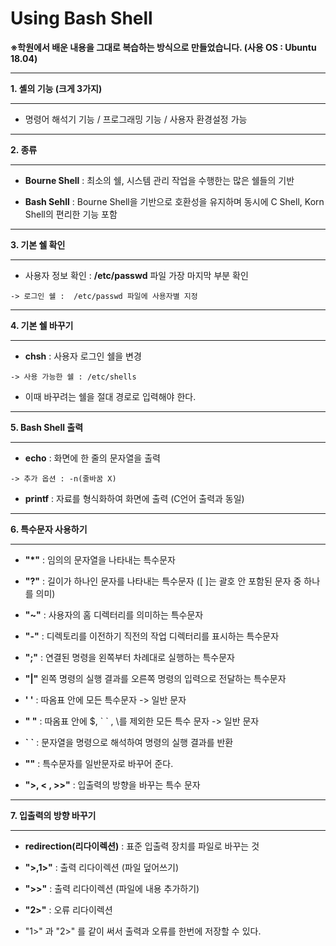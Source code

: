 # Using Bash Shell 

  **※학원에서 배운 내용을 그대로 복습하는 방식으로 만들었습니다. (사용 OS : Ubuntu 18.04)**


---
 
**1. 셸의 기능 (크게 3가지)** 

---
 
   * 명령어 해석기 기능 / 프로그래밍 기능 / 사용자 환경설정 가능  

---

**2. 종류**

---
 
   * **Bourne Shell** : 최소의 쉘, 시스템 관리 작업을 수행한는 많은 쉘들의 기반   

   * **Bash Sehll** : Bourne Shell을 기반으로 호환성을 유지하며 동시에 C Shell, Korn Shell의 편리한 기능 포함  

---
 
**3. 기본 쉘 확인**

---
 
   * 사용자 정보 확인 : **/etc/passwd** 파일 가장 마지막 부분 확인   

    -> 로그인 쉘 :  /etc/passwd 파일에 사용자별 지정  

---
 
**4. 기본 쉘 바꾸기** 

---
 
   * **chsh** : 사용자 로그인 쉘을 변경

    -> 사용 가능한 쉘 : /etc/shells

   * 이때 바꾸려는 쉘을 절대 경로로 입력해야 한다.

---
 
**5. Bash Shell 출력**

---
 
   * **echo** : 화면에 한 줄의 문자열을 출력  

    -> 추가 옵션 : -n(줄바꿈 X)  

   * **printf** : 자료를 형식화하여 화면에 출력 (C언어 출력과 동일)  

---
 
**6. 특수문자 사용하기**

---
 
   * **"*"** : 임의의 문자열을 나타내는 특수문자   

   * **"?"** : 길이가 하나인 문자를 나타내는 특수문자  ([ ]는 괄호 안 포함된 문자 중 하나를 의미)  

   * **"~"** : 사용자의 홈 디렉터리를 의미하는 특수문자   

   * **"-"** : 디렉토리를 이전하기 직전의 작업 디렉터리를 표시하는 특수문자  

   * **";"** : 연결된 명령을 왼쪽부터 차례대로 실행하는 특수문자  

   * **"|"** 왼쪽 명령의 실행 결과를 오른쪽 명령의 입력으로 전달하는 특수문자  

   * **' '** : 따옴표 안에 모든 특수문자 -> 일반 문자  

   * **" "** : 따옴표 안에 $, \` \` , \\를 제외한 모든 특수 문자 -> 일반 문자  

   * **\` \`** : 문자열을 명령으로 해석하여 명령의 실행 결과를 반환  

   * **"\"** : 특수문자를 일반문자로 바꾸어 준다.  

   * **">, < , >>"** : 입출력의 방향을 바꾸는 특수 문자   




---
 
**7. 입출력의 방향 바꾸기** 

---
 
   * **redirection(리다이렉션)** : 표준 입출력 장치를 파일로 바꾸는 것  

   * **">,1>"** : 출력 리다이렉션 (파일 덮어쓰기)  

   * **">>"** : 출력 리다이렉션 (파일에 내용 추가하기)  

   * **"2>"** : 오류 리다이렉션  

   * "1>" 과 "2>" 를 같이 써서 출력과 오류를 한번에 저장할 수 있다.  

